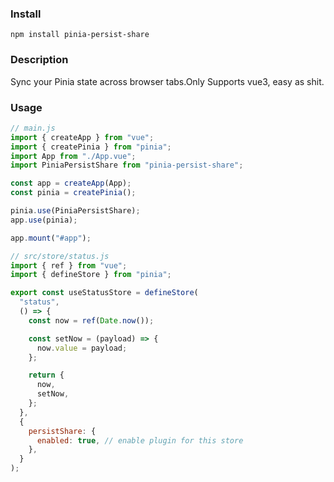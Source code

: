 ### Install

`npm install pinia-persist-share`

### Description
Sync your Pinia state across browser tabs.Only Supports vue3, easy as shit.

### Usage

```javascript
// main.js
import { createApp } from "vue";
import { createPinia } from "pinia";
import App from "./App.vue";
import PiniaPersistShare from "pinia-persist-share";

const app = createApp(App);
const pinia = createPinia();

pinia.use(PiniaPersistShare);
app.use(pinia);

app.mount("#app");
```

```javascript
// src/store/status.js
import { ref } from "vue";
import { defineStore } from "pinia";

export const useStatusStore = defineStore(
  "status",
  () => {
    const now = ref(Date.now());

    const setNow = (payload) => {
      now.value = payload;
    };

    return {
      now,
      setNow,
    };
  },
  {
    persistShare: {
      enabled: true, // enable plugin for this store
    },
  }
);
```
